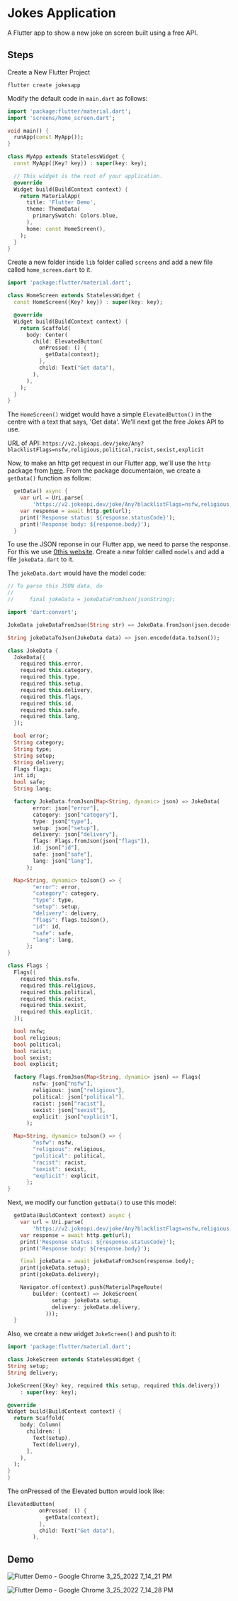 # Jokes Application
A Flutter app to show a new joke on screen built using a free API.

## Steps

Create a New Flutter Project

`flutter create jokesapp`

Modify the default code in `main.dart` as follows:

```dart
import 'package:flutter/material.dart';
import 'screens/home_screen.dart';

void main() {
  runApp(const MyApp());
}

class MyApp extends StatelessWidget {
  const MyApp({Key? key}) : super(key: key);

  // This widget is the root of your application.
  @override
  Widget build(BuildContext context) {
    return MaterialApp(
      title: 'Flutter Demo',
      theme: ThemeData(
        primarySwatch: Colors.blue,
      ),
      home: const HomeScreen(),
    );
  }
}
```

Create a new folder inside `lib` folder called `screens` and add a new file called `home_screen.dart` to it.

```dart
import 'package:flutter/material.dart';

class HomeScreen extends StatelessWidget {
  const HomeScreen({Key? key}) : super(key: key);

  @override
  Widget build(BuildContext context) {
    return Scaffold(
      body: Center(
        child: ElevatedButton(
          onPressed: () {
            getData(context);
          },
          child: Text("Get data"),
        ),
      ),
    );
  }
}
```

The `HomeScreen()` widget would have a simple `ElevatedButton()` in the centre with a text that says, 'Get data'.
We'll next get the free Jokes API to use.

URL of API: `https://v2.jokeapi.dev/joke/Any?blacklistFlags=nsfw,religious,political,racist,sexist,explicit`

Now, to make an http get request in our Flutter app, we'll use the `http` package from [here](https://pub.dev/packages/http).
From the package documentaion, we create a `getData()` function as follow:

```dart
  getData() async {
    var url = Uri.parse(
        'https://v2.jokeapi.dev/joke/Any?blacklistFlags=nsfw,religious,political,racist,sexist,explicit');
    var response = await http.get(url);
    print('Response status: ${response.statusCode}');
    print('Response body: ${response.body}');
  }

```

To use the JSON reponse in our Flutter app, we need to parse the response. For this we use [0this website](https://app.quicktype.io/). 
Create a new folder called `models` and add a file `jokeData.dart` to it.

The `jokeData.dart` would have the model code:
```dart
// To parse this JSON data, do
//
//     final jokeData = jokeDataFromJson(jsonString);

import 'dart:convert';

JokeData jokeDataFromJson(String str) => JokeData.fromJson(json.decode(str));

String jokeDataToJson(JokeData data) => json.encode(data.toJson());

class JokeData {
  JokeData({
    required this.error,
    required this.category,
    required this.type,
    required this.setup,
    required this.delivery,
    required this.flags,
    required this.id,
    required this.safe,
    required this.lang,
  });

  bool error;
  String category;
  String type;
  String setup;
  String delivery;
  Flags flags;
  int id;
  bool safe;
  String lang;

  factory JokeData.fromJson(Map<String, dynamic> json) => JokeData(
        error: json["error"],
        category: json["category"],
        type: json["type"],
        setup: json["setup"],
        delivery: json["delivery"],
        flags: Flags.fromJson(json["flags"]),
        id: json["id"],
        safe: json["safe"],
        lang: json["lang"],
      );

  Map<String, dynamic> toJson() => {
        "error": error,
        "category": category,
        "type": type,
        "setup": setup,
        "delivery": delivery,
        "flags": flags.toJson(),
        "id": id,
        "safe": safe,
        "lang": lang,
      };
}

class Flags {
  Flags({
    required this.nsfw,
    required this.religious,
    required this.political,
    required this.racist,
    required this.sexist,
    required this.explicit,
  });

  bool nsfw;
  bool religious;
  bool political;
  bool racist;
  bool sexist;
  bool explicit;

  factory Flags.fromJson(Map<String, dynamic> json) => Flags(
        nsfw: json["nsfw"],
        religious: json["religious"],
        political: json["political"],
        racist: json["racist"],
        sexist: json["sexist"],
        explicit: json["explicit"],
      );

  Map<String, dynamic> toJson() => {
        "nsfw": nsfw,
        "religious": religious,
        "political": political,
        "racist": racist,
        "sexist": sexist,
        "explicit": explicit,
      };
}
```

Next, we modify our function `getData()` to use this model:

```dart
  getData(BuildContext context) async {
    var url = Uri.parse(
        'https://v2.jokeapi.dev/joke/Any?blacklistFlags=nsfw,religious,political,racist,sexist,explicit');
    var response = await http.get(url);
    print('Response status: ${response.statusCode}');
    print('Response body: ${response.body}');

    final jokeData = await jokeDataFromJson(response.body);
    print(jokeData.setup);
    print(jokeData.delivery);

    Navigator.of(context).push(MaterialPageRoute(
        builder: (context) => JokeScreen(
              setup: jokeData.setup,
              delivery: jokeData.delivery,
            )));
  }
  ```
  
  Also, we create a new widget `JokeScreen()` and push to it:
  
  ```dart
  import 'package:flutter/material.dart';

class JokeScreen extends StatelessWidget {
  String setup;
  String delivery;

  JokeScreen({Key? key, required this.setup, required this.delivery})
      : super(key: key);

  @override
  Widget build(BuildContext context) {
    return Scaffold(
      body: Column(
        children: [
          Text(setup),
          Text(delivery),
        ],
      ),
    );
  }
}
  ```

The onPressed of the Elevated button would look like:
```dart
ElevatedButton(
          onPressed: () {
            getData(context);
          },
          child: Text("Get data"),
        ),
```
## Demo
![Flutter Demo - Google Chrome 3_25_2022 7_14_21 PM](https://user-images.githubusercontent.com/53579386/160133427-b546823c-8e70-47da-bf8d-5f52b26e376b.png)

![Flutter Demo - Google Chrome 3_25_2022 7_14_28 PM](https://user-images.githubusercontent.com/53579386/160133254-259dbe74-5761-4ebf-b054-3f6ce117ed6f.png)


